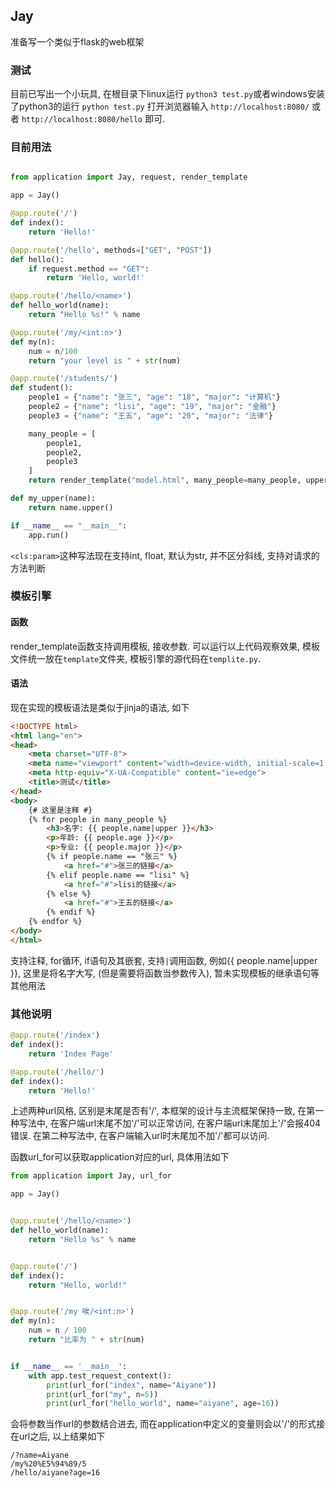 ## Jay

准备写一个类似于flask的web框架

### 测试

目前已写出一个小玩具, 在根目录下linux运行 `python3 test.py`或者windows安装了python3的运行 `python test.py` 打开浏览器输入 `http://localhost:8080/` 或者 `http://localhost:8080/hello` 即可.

### 目前用法

```py

from application import Jay, request, render_template

app = Jay()

@app.route('/')
def index():
    return 'Hello!'

@app.route('/hello', methods=["GET", "POST"])
def hello():
    if request.method == "GET":
        return 'Hello, world!'

@app.route('/hello/<name>')
def hello_world(name):
    return "Hello %s!" % name

@app.route('/my/<int:n>')
def my(n):
    num = n/100
    return "your level is " + str(num)

@app.route('/students/')
def student():
    people1 = {"name": "张三", "age": "18", "major": "计算机"}
    people2 = {"name": "lisi", "age": "19", "major": "金融"}
    people3 = {"name": "王五", "age": "20", "major": "法律"}

    many_people = [
        people1,
        people2,
        people3
    ]
    return render_template("model.html", many_people=many_people, upper=my_upper)

def my_upper(name):
    return name.upper()

if __name__ == "__main__":
    app.run()
```

`<cls:param>`这种写法现在支持int, float, 默认为str, 并不区分斜线, 支持对请求的方法判断

### 模板引擎

#### 函数

render_template函数支持调用模板, 接收参数. 可以运行以上代码观察效果, 模板文件统一放在`template`文件夹, 模板引擎的源代码在`templite.py`.

#### 语法

现在实现的模板语法是类似于jinja的语法, 如下

```html
<!DOCTYPE html>
<html lang="en">
<head>
    <meta charset="UTF-8">
    <meta name="viewport" content="width=device-width, initial-scale=1.0">
    <meta http-equiv="X-UA-Compatible" content="ie=edge">
    <title>测试</title>
</head>
<body>
    {# 这里是注释 #}
    {% for people in many_people %}
        <h3>名字: {{ people.name|upper }}</h3>
        <p>年龄: {{ people.age }}</p>
        <p>专业: {{ people.major }}</p>
        {% if people.name == "张三" %}
            <a href="#">张三的链接</a>
        {% elif people.name == "lisi" %}
            <a href="#">lisi的链接</a>
        {% else %}
            <a href="#">王五的链接</a>
        {% endif %}
    {% endfor %}
</body>
</html>
```
支持注释, for循环, if语句及其嵌套, 支持`|`调用函数, 例如{{ people.name|upper }}, 这里是将名字大写, (但是需要将函数当参数传入), 暂未实现模板的继承语句等其他用法

### 其他说明

```py
@app.route('/index')
def index():
    return 'Index Page'

@app.route('/hello/')
def index():
    return 'Hello!'
```
上述两种url风格, 区别是末尾是否有'/', 本框架的设计与主流框架保持一致, 在第一种写法中, 在客户端url末尾不加'/'可以正常访问, 在客户端url末尾加上'/'会报404错误. 在第二种写法中, 在客户端输入url时末尾加不加'/'都可以访问.

函数url_for可以获取application对应的url, 具体用法如下

```py
from application import Jay, url_for

app = Jay()


@app.route('/hello/<name>')
def hello_world(name):
    return "Hello %s" % name


@app.route('/')
def index():
    return "Hello, world!"


@app.route('/my 唉/<int:n>')
def my(n):
    num = n / 100
    return "比率为 " + str(num)


if __name__ == '__main__':
    with app.test_request_context():
        print(url_for("index", name="Aiyane"))
        print(url_for("my", n=5))
        print(url_for("hello_world", name="aiyane", age=16))
```

会将参数当作url的参数结合进去, 而在application中定义的变量则会以'/'的形式接在url之后, 以上结果如下

```
/?name=Aiyane
/my%20%E5%94%89/5
/hello/aiyane?age=16
```

